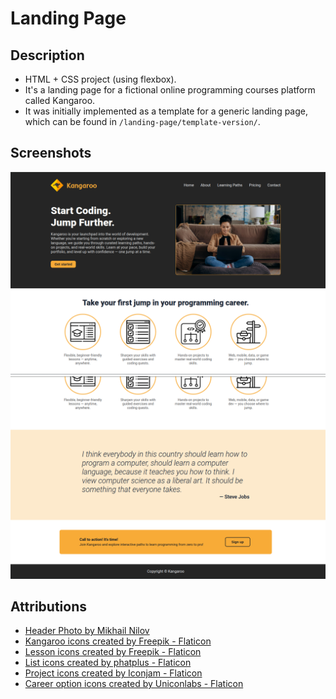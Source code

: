 # Landing Page

## Description

- HTML + CSS project (using flexbox).
- It's a landing page for a fictional online programming courses platform called Kangaroo.
- It was initially implemented as a template for a generic landing page, which can be found in `/landing-page/template-version/`.

## Screenshots

![Landing Page - Screenshot 1](./screenshots/landing-page-1.png)
![Landing Page - Screenshot 2](./screenshots/landing-page-2.png)

## Attributions

- <a href="https://www.pexels.com/photo/man-person-woman-hand-6894013/" title="mikhail-nilov-photo">Header Photo by Mikhail Nilov</a>
- <a href="https://www.flaticon.com/free-icons/kangaroo" title="kangaroo icons">Kangaroo icons created by Freepik - Flaticon</a>
- <a href="https://www.flaticon.com/free-icons/lesson" title="lesson icons">Lesson icons created by Freepik - Flaticon</a>
- <a href="https://www.flaticon.com/free-icons/list" title="list icons">List icons created by phatplus - Flaticon</a>
- <a href="https://www.flaticon.com/free-icons/project" title="project icons">Project icons created by Iconjam - Flaticon</a>
- <a href="https://www.flaticon.com/free-icons/career-option" title="career option icons">Career option icons created by Uniconlabs - Flaticon</a>

